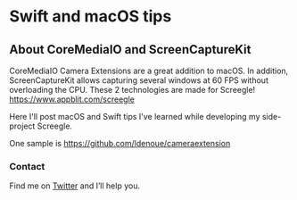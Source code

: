 # Swift and macOS tips

## About CoreMediaIO and ScreenCaptureKit

CoreMediaIO Camera Extensions are a great addition to macOS.
In addition, ScreenCaptureKit allows capturing several windows at 60 FPS without overloading the CPU.
These 2 technologies are made for Screegle! https://www.appblit.com/screegle

Here I'll post macOS and Swift tips I've learned while developing my side-project Screegle.

One sample is https://github.com/ldenoue/cameraextension

### Contact

Find me on [Twitter](https://twitter.com/ldenoue) and I’ll help you.
